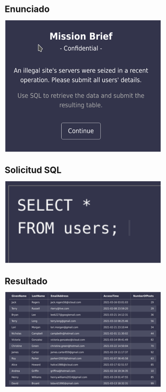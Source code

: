# Enunciado

<center>
<img src="mision_2_1.png" alt="Enunciado" class="center" width="500"/>
</center>

# Solicitud SQL

<center>
<img src="mision_2_2.png" alt="SQL Query" class="center" width="500"/>
</center>

# Resultado

<center>
<img src="mision_2_3.png" alt="Resultado" class="center" width="500"/>
</center>
